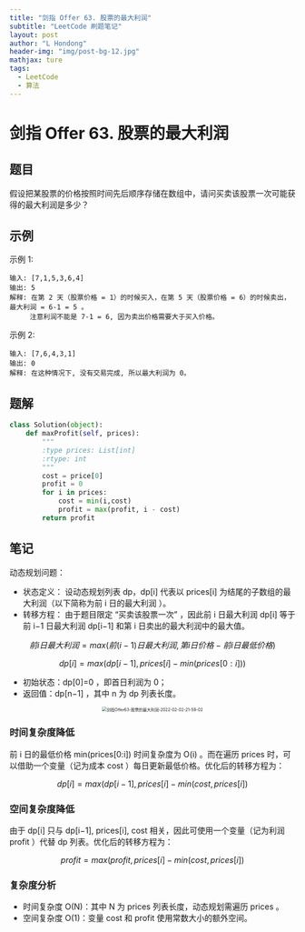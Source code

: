 ```yaml
---
title: "剑指 Offer 63. 股票的最大利润"
subtitle: "LeetCode 刷题笔记"
layout: post
author: "L Hondong"
header-img: "img/post-bg-12.jpg"
mathjax: ture
tags:
  - LeetCode
  - 算法
---
```


# 剑指 Offer 63. 股票的最大利润

## 题目

假设把某股票的价格按照时间先后顺序存储在数组中，请问买卖该股票一次可能获得的最大利润是多少？

## 示例

示例 1:

```
输入: [7,1,5,3,6,4]
输出: 5
解释: 在第 2 天（股票价格 = 1）的时候买入，在第 5 天（股票价格 = 6）的时候卖出，最大利润 = 6-1 = 5 。
     注意利润不能是 7-1 = 6, 因为卖出价格需要大于买入价格。
```

示例 2:

```
输入: [7,6,4,3,1]
输出: 0
解释: 在这种情况下, 没有交易完成, 所以最大利润为 0。
```

## 题解

```python
class Solution(object):
    def maxProfit(self, prices):
        """
        :type prices: List[int]
        :rtype: int
        """
        cost = price[0]
        profit = 0
        for i in prices:
            cost = min(i,cost)
            profit = max(profit, i - cost)
        return profit
```

## 笔记

动态规划问题：

- 状态定义： 设动态规划列表 dp，dp[i] 代表以 prices[i] 为结尾的子数组的最大利润（以下简称为前 i 日的最大利润 ）。
- 转移方程： 由于题目限定 “买卖该股票一次” ，因此前 i 日最大利润 dp[i] 等于前 i−1 日最大利润 dp[i−1] 和第 i 日卖出的最大利润中的最大值。

$$
前 i 日最大利润=max(前(i−1)日最大利润,第i日价格−前i日最低价格)$$

$$dp[i]=max(dp[i−1],prices[i]−min(prices[0:i]))$$

- 初始状态：dp[0]=0 ，即首日利润为 0；
- 返回值：dp[n−1] ，其中 n 为 dp 列表长度。

<div align=center><img src="/Assets/Images/剑指Offer63-股票的最大利润-2022-02-02-21-59-02.png" alt="剑指Offer63-股票的最大利润-2022-02-02-21-59-02" style="zoom:50%;" /></div>

### 时间复杂度降低

前 i 日的最低价格 min(prices[0:i]) 时间复杂度为 O(i) 。而在遍历 prices 时，可以借助一个变量（记为成本 cost ）每日更新最低价格。优化后的转移方程为：

$$ dp[i]=max(dp[i−1],prices[i]−min(cost,prices[i])$$

### 空间复杂度降低

由于 dp[i] 只与 dp[i−1], prices[i], cost 相关，因此可使用一个变量（记为利润 profit ）代替 dp 列表。优化后的转移方程为：

$$profit=max(profit,prices[i]−min(cost,prices[i])$$

### 复杂度分析

- 时间复杂度 O(N)：其中 N 为 prices 列表长度，动态规划需遍历  prices 。
- 空间复杂度 O(1)：变量 cost 和 profit 使用常数大小的额外空间。
